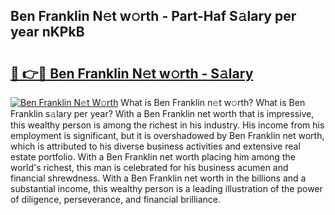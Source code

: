 ## Ben Franklin N𝚎t w𝚘rth - Part-Haf S𝚊lary per year nKPkB

# <h2><a href="http://gc1bkd.nevu.top/?p=Ben+Franklin">🔗 👉🔴 Ben Franklin N𝚎t w𝚘rth - S𝚊lary</a></h2>

[![Ben Franklin N𝚎t W𝚘rth](https://i.imgur.com/Oavwk0R.jpeg)](http://gc1bkd.nevu.top/?p=Ben+Franklin)
What is Ben Franklin n𝚎t w𝚘rth? What is Ben Franklin s𝚊lary per year?
With a Ben Franklin net worth that is impressive, this wealthy person is among the richest in his industry. His income from his employment is significant, but it is overshadowed by Ben Franklin net worth, which is attributed to his diverse business activities and extensive real estate portfolio. With a Ben Franklin net worth placing him among the world's richest, this man is celebrated for his business acumen and financial shrewdness. With a Ben Franklin net worth in the billions and a substantial income, this wealthy person is a leading illustration of the power of diligence, perseverance, and financial brilliance.
